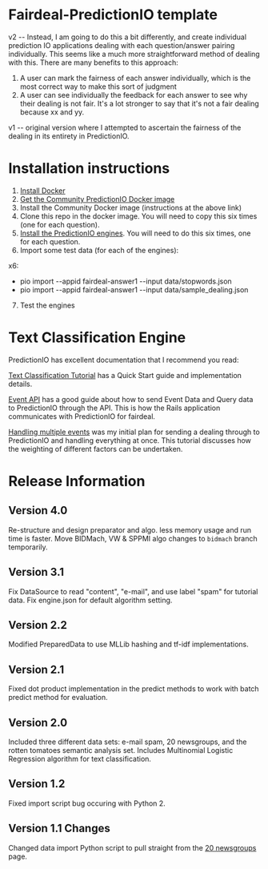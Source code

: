 # Fairdeal-PredictionIO template

v2 -- Instead, I am going to do this a bit differently, and create individual prediction IO applications dealing with each question/answer pairing individually.  This seems like a much more straightforward method of dealing with this.  There are many benefits to this approach:  

1)  A user can mark the fairness of each answer individually, which is the most correct way to make this sort of judgment
2)  A user can see individually the feedback for each answer to see why their dealing is not fair.  It's a lot stronger to say that it's not a fair dealing because xx and yy.

v1 -- original version where I attempted to ascertain the fairness of the dealing in its entirety in PredictionIO.  

# Installation instructions

1)  [Install Docker](https://www.docker.com/products/overview) 
2)  [Get the Community PredictionIO Docker image](https://github.com/apache/incubator-predictionio/)
3)  Install the Community Docker image (instructions at the above link)
4)  Clone this repo in the docker image.  You will need to copy this six times (one for each question).
5)  [Install the PredictionIO engines](http://predictionio.incubator.apache.org/start/deploy/).  You will need to do this six times, one for each question.
6) Import some test data (for each of the engines):

x6:
- pio import --appid fairdeal-answer1 --input data/stopwords.json
- pio import --appid fairdeal-answer1 --input data/sample_dealing.json

7)  Test the engines

# Text Classification Engine

PredictionIO has excellent documentation that I recommend you read:

[Text Classification Tutorial](https://docs.prediction.io/demo/textclassification/) has a Quick Start guide and implementation details.

[Event API](http://predictionio.incubator.apache.org/datacollection/eventapi/) has a good guide about how to send Event Data and Query data to PredictionIO through the API.  This is how the Rails application communicates with PredictionIO for fairdeal.

[Handling multiple events](http://predictionio.incubator.apache.org/templates/similarproduct/multi-events-multi-algos/)  was my initial plan for sending a dealing through to PredictionIO and handling everything at once.  This tutorial discusses how the weighting of different factors can be undertaken.

# Release Information

## Version 4.0

Re-structure and design preparator and algo. less memory usage and run time is faster.
Move BIDMach, VW & SPPMI algo changes to `bidmach` branch temporarily.

## Version 3.1

Fix DataSource to read "content", "e-mail", and use label "spam" for tutorial data.
Fix engine.json for default algorithm setting.


## Version 2.2

Modified PreparedData to use MLLib hashing and tf-idf implementations.

## Version 2.1

Fixed dot product implementation in the predict methods to work with batch predict method for evaluation.

## Version 2.0

Included three different data sets: e-mail spam, 20 newsgroups, and the rotten tomatoes semantic analysis set. Includes Multinomial Logistic Regression algorithm for text classification.

## Version 1.2

Fixed import script bug occuring with Python 2.

## Version 1.1 Changes

Changed data import Python script to pull straight from the [20 newsgroups](http://qwone.com/~jason/20Newsgroups/) page.
